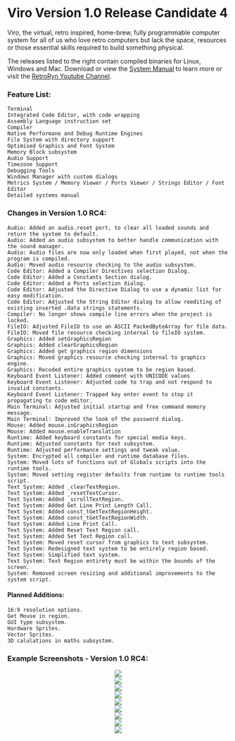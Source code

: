 # Viro Version 1.0 Release Candidate 4

Viro, the virtual, retro inspired, home-brew, fully programmable computer system for all of us who love retro computers but lack the space, resources or those essential skills required to build something physical.

The releases listed to the right contain compiled binaries for Linux, Windows and Mac.  Download or view the [System Manual](https://github.com/Virtually-Retro/Viro/blob/main/Viro%20System%20Manual.pdf) to learn more or visit the [RetroRyn Youtube Channel](https://www.youtube.com/@RetroRyn).

### Feature List:
	Terminal
	Integrated Code Editor, with code wrapping
	Assembly Language instruction set
	Compiler
	Native Performane and Debug Runtime Engines
	File System with directory support
	Optimised Graphics and Font System
	Memory Block subsystem
	Audio Support
	Timezone Support
	Debugging Tools
	Windows Manager with custom dialogs
	Metrics System / Memory Viewer / Ports Viewer / Strings Editor / Font Editor
	Detailed systems manual

### Changes in Version 1.0 RC4:
	Audio: Added an audio.reset port, to clear all loaded sounds and return the system to default.
	Audio: Added an audio subsystem to better handle communication with the sound manager.
	Audio: Audio files are now only loaded when first played, not when the program is compiled.
	Audio: Moved audio resource checking to the audio subsystem.
	Code Editor: Added a Compiler Directives selection Dialog.
	Code Editor: Added a Constants Section dialog.
	Code Editor: Added a Ports selection dialog.
	Code Editor: Adjusted the Directive Dialog to use a dynamic list for easy modification.
	Code Editor: Adjusted the String Editor dialog to allow reediting of existing inserted .data strings statements.
	Compiler: No longer shows compile line errors when the project is locked.
	FileIO: Adjusted FileIO to use an ASCII PackedByteArray for file data.
	FileIO: Moved file resource checking internal to fileIO system.
	Graphics: Added setGraphicsRegion
	Graphics: Added clearGraphicsRegion
	Graphics: Added get graphics region dimensions
	Graphics: Moved graphics resource checking internal to graphics engine.
	Graphics: Recoded entire graphics system to be region based.
	Keyboard Event Listener: Added comment with UNICODE values
	Keyboard Event Listener: Adjusted code to trap and not respond to invalid constants.
	Keyboard Event Listener: Trapped key enter event to stop it propagating to code editor.
	Main Terminal: Adjusted initial startup and free command memory message.
	Main Terminal: Improved the look of the password dialog.
	Mouse: Added mouse.inGraphicsRegion
	Mouse: Added mouse.enableTranslation
	Runtime: Added keyboard constants for special media keys.
	Runtime: Adjusted constants for text subsystem.
	Runtime: Adjusted performance settings and tweak value.
	System: Encrypted all compiler and runtime database files.
	System: Moved lots of functions out of Globals scripts into the runtime tools.
	System: Moved setting register defaults from runtime to runtime tools script.
	Text System: Added _clearTextRegion.
	Text System: Added _resetTextCursor.
	Text System: Added _scrollTextRegion.
	Text System: Added Get Line Print Length Call.
	Text System: Added const_tGetTextRegionHeight.
	Text System: Added const_tGetTextRegionWidth.
	Text System: Added Line Print Call.
	Text System: Added Reset Text Region call.
	Text System: Added Set Text Region call.
	Text System: Moved reset cursor from graphics to text subsystem.
	Text System: Redesigned text system to be entirely region based.
	Text System: Simplified text system. 
	Text System: Text Region entirety must be within the bounds of the screen.
	System: Removed screen resizing and additional improvements to the system script.

#### Planned Additions:
	16:9 resolution options.
	Get Mouse in region.
	GUI type subsystem.
	Hardware Sprites.
	Vector Sprites.
	3D calulations in maths subsystem.

### Example Screenshots - Version 1.0 RC4:

<p align="center">
<img src="https://github.com/user-attachments/assets/e70e48b7-5282-4541-8a46-9ad906473bec" />
<br>
<img src="https://github.com/user-attachments/assets/55f01159-c339-4a8a-bf7d-cc2cce692bba" />
<br>
<img src="https://github.com/user-attachments/assets/d67cedba-fe0d-4bd2-ba24-b7e8768b224c" />
<br>
<img src="https://github.com/user-attachments/assets/9552d849-34f3-414c-9841-82b4c34a31f4" />
<br>
<img src="https://github.com/user-attachments/assets/330e9e9c-fa84-4222-920c-ab5b0a6ed69c" />
<br>
<img src="https://github.com/user-attachments/assets/6abeb91f-c4f3-4e37-9069-543987c926de" />
<br>
<img src="https://github.com/user-attachments/assets/ad0e2d91-e49f-4478-8a01-2bc132705827" />
<br>
<img src="https://github.com/user-attachments/assets/fcad2713-88c3-40f1-8c3d-1424233a7826" />
<br>
<img src="https://github.com/user-attachments/assets/2034d78c-eb34-45ab-9360-02ecde8f8f5e" />
</p>
